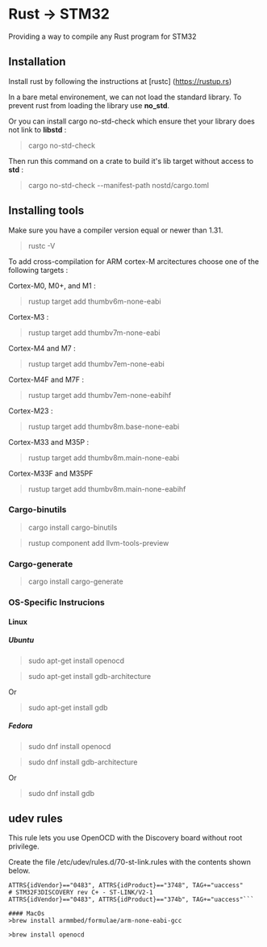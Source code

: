 # Rust -> STM32

Providing a way to compile any Rust program for STM32

## Installation

Install rust by following the instructions at [rustc] (https://rustup.rs)

In a bare metal environement, we can not load the standard library. To prevent rust from loading the library use **no_std**. 

Or you can install cargo no-std-check which ensure thet your library does not link to **libstd** :
 
> cargo no-std-check

Then run this command on a crate to build it's lib target without access to **std** :

> cargo no-std-check --manifest-path nostd/cargo.toml

## Installing tools

Make sure you have a compiler version equal or newer than 1.31.

>rustc -V 

To add cross-compilation for ARM cortex-M arcitectures choose one of the following targets : 

Cortex-M0, M0+, and M1 : 
>rustup target add thumbv6m-none-eabi

Cortex-M3 : 
>rustup target add thumbv7m-none-eabi

Cortex-M4 and M7 : 
>rustup target add thumbv7em-none-eabi

Cortex-M4F and M7F :
>rustup target add thumbv7em-none-eabihf

Cortex-M23 :
>rustup target add thumbv8m.base-none-eabi

Cortex-M33 and M35P :
>rustup target add thumbv8m.main-none-eabi

Cortex-M33F and M35PF
>rustup target add thumbv8m.main-none-eabihf

### Cargo-binutils

>cargo install cargo-binutils 

>rustup component add llvm-tools-preview

### Cargo-generate

>cargo install cargo-generate

### OS-Specific Instrucions

#### Linux 
##### Ubuntu 
>sudo apt-get install openocd

>sudo apt-get install gdb-architecture 

Or 
>sudo apt-get install gdb

##### Fedora
>sudo dnf install openocd

>sudo dnf install gdb-architecture 

Or 
>sudo dnf install gdb

## udev rules 
This rule lets you use OpenOCD with the Discovery board without root privilege.

Create the file /etc/udev/rules.d/70-st-link.rules with the contents shown below.

```# STM32F3DISCOVERY rev A/B - ST-LINK/V2
ATTRS{idVendor}=="0483", ATTRS{idProduct}=="3748", TAG+="uaccess"
# STM32F3DISCOVERY rev C+ - ST-LINK/V2-1
ATTRS{idVendor}=="0483", ATTRS{idProduct}=="374b", TAG+="uaccess"```

#### MacOs
>brew install armmbed/formulae/arm-none-eabi-gcc

>brew install openocd

